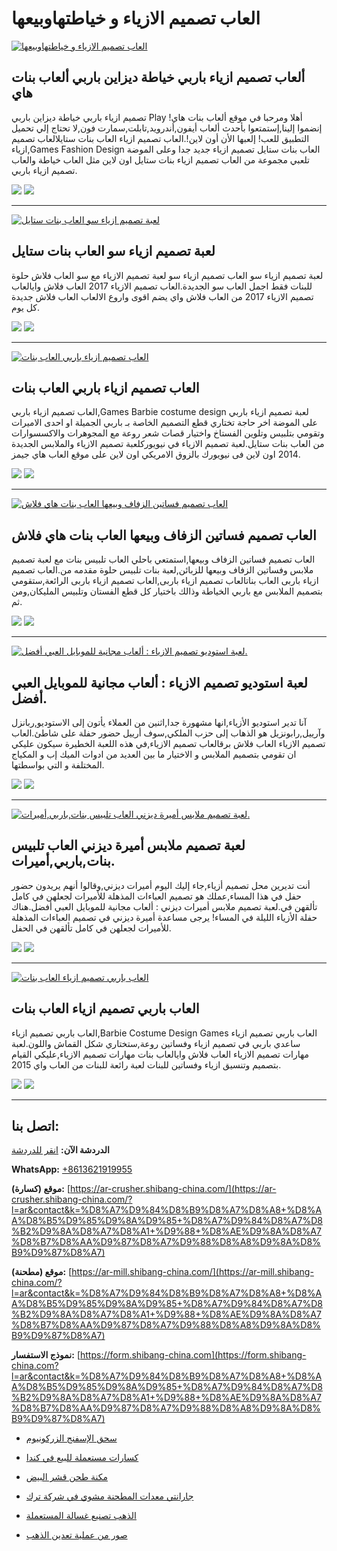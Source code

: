 # العاب تصميم الازياء و خياطتهاوبيعها

<a href="https://swt.shibang-china.com/?l=ar&img&k=%D8%A7%D9%84%D8%B9%D8%A7%D8%A8+%D8%AA%D8%B5%D9%85%D9%8A%D9%85+%D8%A7%D9%84%D8%A7%D8%B2%D9%8A%D8%A7%D8%A1+%D9%88+%D8%AE%D9%8A%D8%A7%D8%B7%D8%AA%D9%87%D8%A7%D9%88%D8%A8%D9%8A%D8%B9%D9%87%D8%A7" target="_blank">![العاب تصميم الازياء و خياطتهاوبيعها](http://static.shibang-china.com/all-800x300/1491.jpg)</a>

## ألعاب تصميم ازياء باربي خياطة ديزاين باربي ألعاب بنات هاي
تصميم ازياء باربي خياطة ديزاين باربي Play أهلا ومرحبا في موقع ألعاب بنات هاي! إنضموا إلينا,إستمتعوا بأحدث ألعاب أيفون,أندرويد,تابلت,سمارت فون,لا تحتاج إلي تحميل التطبيق للعب! إلعبها الأن أون لاين!.العاب تصميم ازياء العاب بنات ستايلالعاب تصميم ازياء,Games Fashion Design العاب بنات ستايل تصميم ازياء جديد جدا وعلى الموضة تلعبي مجموعة من العاب تصميم ازياء بنات ستايل اون لاين مثل العاب خياطة والعاب تصميم ازياء باربي.


<a href="https://whatsapp.shibangsoft.com/WhatsApp.php" target="_blank" title="WhatsApp">![](http://static.shibang-china.com/icon/whatsapp.png)</a> <a href="https://swt.shibang-china.com/?l=ar&icon&k=%D8%A7%D9%84%D8%B9%D8%A7%D8%A8+%D8%AA%D8%B5%D9%85%D9%8A%D9%85+%D8%A7%D9%84%D8%A7%D8%B2%D9%8A%D8%A7%D8%A1+%D9%88+%D8%AE%D9%8A%D8%A7%D8%B7%D8%AA%D9%87%D8%A7%D9%88%D8%A8%D9%8A%D8%B9%D9%87%D8%A7" target="_blank">![](http://static.shibang-china.com/icon/chat-ar.png)</a>

---

<a href="https://swt.shibang-china.com/?l=ar&img&k=%D8%A7%D9%84%D8%B9%D8%A7%D8%A8+%D8%AA%D8%B5%D9%85%D9%8A%D9%85+%D8%A7%D9%84%D8%A7%D8%B2%D9%8A%D8%A7%D8%A1+%D9%88+%D8%AE%D9%8A%D8%A7%D8%B7%D8%AA%D9%87%D8%A7%D9%88%D8%A8%D9%8A%D8%B9%D9%87%D8%A7" target="_blank">![لعبة تصميم ازياء سو العاب بنات ستايل](http://static.shibang-china.com/all-800x300/894.jpg)</a>

## لعبة تصميم ازياء سو العاب بنات ستايل
لعبة تصميم ازياء سو العاب تصميم ازياء سو لعبة تصميم الازياء مع سو العاب فلاش حلوة للبنات فقط اجمل العاب سو الجديدة.العاب تصميم الازياء 2017 العاب فلاش وايالعاب تصميم الازياء 2017 من العاب فلاش واي يضم اقوى واروع الالعاب العاب فلاش جديدة كل يوم.


<a href="https://whatsapp.shibangsoft.com/WhatsApp.php" target="_blank" title="WhatsApp">![](http://static.shibang-china.com/icon/whatsapp.png)</a> <a href="https://swt.shibang-china.com/?l=ar&icon&k=%D8%A7%D9%84%D8%B9%D8%A7%D8%A8+%D8%AA%D8%B5%D9%85%D9%8A%D9%85+%D8%A7%D9%84%D8%A7%D8%B2%D9%8A%D8%A7%D8%A1+%D9%88+%D8%AE%D9%8A%D8%A7%D8%B7%D8%AA%D9%87%D8%A7%D9%88%D8%A8%D9%8A%D8%B9%D9%87%D8%A7" target="_blank">![](http://static.shibang-china.com/icon/chat-ar.png)</a>

---

<a href="https://swt.shibang-china.com/?l=ar&img&k=%D8%A7%D9%84%D8%B9%D8%A7%D8%A8+%D8%AA%D8%B5%D9%85%D9%8A%D9%85+%D8%A7%D9%84%D8%A7%D8%B2%D9%8A%D8%A7%D8%A1+%D9%88+%D8%AE%D9%8A%D8%A7%D8%B7%D8%AA%D9%87%D8%A7%D9%88%D8%A8%D9%8A%D8%B9%D9%87%D8%A7" target="_blank">![العاب تصميم ازياء باربي العاب بنات](http://static.shibang-china.com/all-800x300/676.jpg)</a>

## العاب تصميم ازياء باربي العاب بنات
العاب تصميم ازياء باربي,Games Barbie costume design لعبة تصميم ازياء باربي على الموضة اخر حاجة تختاري قطع التصميم الخاصة بـ باربي الجميلة او احدى الاميرات وتقومي بتلبيس وتلوين الفستاخ واختيار قصات شعر روعة مع المجوهرات والاكسسوارات من العاب بنات ستايل.لعبة تصميم الازياء في نيويوركلعبة تصميم الازياء والملابس الجديدة 2014 اون لاين فى نيويورك بالزوق الامريكي اون لاين على موقع العاب هاي جيمز.


<a href="https://whatsapp.shibangsoft.com/WhatsApp.php" target="_blank" title="WhatsApp">![](http://static.shibang-china.com/icon/whatsapp.png)</a> <a href="https://swt.shibang-china.com/?l=ar&icon&k=%D8%A7%D9%84%D8%B9%D8%A7%D8%A8+%D8%AA%D8%B5%D9%85%D9%8A%D9%85+%D8%A7%D9%84%D8%A7%D8%B2%D9%8A%D8%A7%D8%A1+%D9%88+%D8%AE%D9%8A%D8%A7%D8%B7%D8%AA%D9%87%D8%A7%D9%88%D8%A8%D9%8A%D8%B9%D9%87%D8%A7" target="_blank">![](http://static.shibang-china.com/icon/chat-ar.png)</a>

---

<a href="https://swt.shibang-china.com/?l=ar&img&k=%D8%A7%D9%84%D8%B9%D8%A7%D8%A8+%D8%AA%D8%B5%D9%85%D9%8A%D9%85+%D8%A7%D9%84%D8%A7%D8%B2%D9%8A%D8%A7%D8%A1+%D9%88+%D8%AE%D9%8A%D8%A7%D8%B7%D8%AA%D9%87%D8%A7%D9%88%D8%A8%D9%8A%D8%B9%D9%87%D8%A7" target="_blank">![العاب تصميم فساتين الزفاف وبيعها العاب بنات هاي فلاش](http://static.shibang-china.com/all-800x300/150.jpg)</a>

## العاب تصميم فساتين الزفاف وبيعها العاب بنات هاي فلاش
العاب تصميم فساتين الزفاف وبيعها,استمتعي باحلي العاب تلبيس بنات مع لعبة تصميم ملابس وفساتين الزفاف وبيعها للزبائن,لعبة بنات تلبيس حلوة مقدمه من.العاب تصميم ازياء باربى العاب بناتالعاب تصميم ازياء باربى,العاب تصميم ازياء باربى الرائعة,ستقومي بتصميم الملابس مع باربي الخياطة وذالك باختيار كل قطع الفستان وتلبيس المليكان,ومن ثم.


<a href="https://whatsapp.shibangsoft.com/WhatsApp.php" target="_blank" title="WhatsApp">![](http://static.shibang-china.com/icon/whatsapp.png)</a> <a href="https://swt.shibang-china.com/?l=ar&icon&k=%D8%A7%D9%84%D8%B9%D8%A7%D8%A8+%D8%AA%D8%B5%D9%85%D9%8A%D9%85+%D8%A7%D9%84%D8%A7%D8%B2%D9%8A%D8%A7%D8%A1+%D9%88+%D8%AE%D9%8A%D8%A7%D8%B7%D8%AA%D9%87%D8%A7%D9%88%D8%A8%D9%8A%D8%B9%D9%87%D8%A7" target="_blank">![](http://static.shibang-china.com/icon/chat-ar.png)</a>

---

<a href="https://swt.shibang-china.com/?l=ar&img&k=%D8%A7%D9%84%D8%B9%D8%A7%D8%A8+%D8%AA%D8%B5%D9%85%D9%8A%D9%85+%D8%A7%D9%84%D8%A7%D8%B2%D9%8A%D8%A7%D8%A1+%D9%88+%D8%AE%D9%8A%D8%A7%D8%B7%D8%AA%D9%87%D8%A7%D9%88%D8%A8%D9%8A%D8%B9%D9%87%D8%A7" target="_blank">![لعبة استوديو تصميم الازياء : ألعاب مجانية للموبايل العبي أفضل.](http://static.shibang-china.com/all-800x300/198.jpg)</a>

## لعبة استوديو تصميم الازياء : ألعاب مجانية للموبايل العبي أفضل.
آنا تدير استوديو الأزياء,انها مشهورة جدا,اثنين من العملاء يأتون إلى الاستوديو,ربانزل وآرييل,رابونزيل هو الذهاب إلى حزب الملكي,سوف أرييل حضور حفلة على شاطئ.العاب تصميم الازياء العاب فلاش برقالعاب تصميم الازياء,في هذه اللعبة الخطيرة سيكون عليكي ان تقومي بتصميم الملابس و الاختيار ما بين العديد من ادوات الميك إب و المكياج المختلفة و التي بواسطتها.


<a href="https://whatsapp.shibangsoft.com/WhatsApp.php" target="_blank" title="WhatsApp">![](http://static.shibang-china.com/icon/whatsapp.png)</a> <a href="https://swt.shibang-china.com/?l=ar&icon&k=%D8%A7%D9%84%D8%B9%D8%A7%D8%A8+%D8%AA%D8%B5%D9%85%D9%8A%D9%85+%D8%A7%D9%84%D8%A7%D8%B2%D9%8A%D8%A7%D8%A1+%D9%88+%D8%AE%D9%8A%D8%A7%D8%B7%D8%AA%D9%87%D8%A7%D9%88%D8%A8%D9%8A%D8%B9%D9%87%D8%A7" target="_blank">![](http://static.shibang-china.com/icon/chat-ar.png)</a>

---

<a href="https://swt.shibang-china.com/?l=ar&img&k=%D8%A7%D9%84%D8%B9%D8%A7%D8%A8+%D8%AA%D8%B5%D9%85%D9%8A%D9%85+%D8%A7%D9%84%D8%A7%D8%B2%D9%8A%D8%A7%D8%A1+%D9%88+%D8%AE%D9%8A%D8%A7%D8%B7%D8%AA%D9%87%D8%A7%D9%88%D8%A8%D9%8A%D8%B9%D9%87%D8%A7" target="_blank">![لعبة تصميم ملابس أميرة ديزني العاب تلبيس بنات,باربي,أميرات.](http://static.shibang-china.com/all-800x300/1092.jpg)</a>

## لعبة تصميم ملابس أميرة ديزني العاب تلبيس بنات,باربي,أميرات.
أنت تديرين محل تصميم أزياء,جاء إليك اليوم أميرات ديزني,وقالوا أنهم يريدون حضور حفل في هذا المساء,عملك هو تصميم العباءات المذهلة للأميرات لجعلهن في كامل تألقهن في.لعبة تصميم ملابس أميرات ديزني : ألعاب مجانية للموبايل العبي أفضل.هناك حفلة الأزياء الليلة في المساء! يرجى مساعدة أميرة ديزني في تصميم العباءات المذهلة للأميرات لجعلهن في كامل تألقهن في الحفل.


<a href="https://whatsapp.shibangsoft.com/WhatsApp.php" target="_blank" title="WhatsApp">![](http://static.shibang-china.com/icon/whatsapp.png)</a> <a href="https://swt.shibang-china.com/?l=ar&icon&k=%D8%A7%D9%84%D8%B9%D8%A7%D8%A8+%D8%AA%D8%B5%D9%85%D9%8A%D9%85+%D8%A7%D9%84%D8%A7%D8%B2%D9%8A%D8%A7%D8%A1+%D9%88+%D8%AE%D9%8A%D8%A7%D8%B7%D8%AA%D9%87%D8%A7%D9%88%D8%A8%D9%8A%D8%B9%D9%87%D8%A7" target="_blank">![](http://static.shibang-china.com/icon/chat-ar.png)</a>

---

<a href="https://swt.shibang-china.com/?l=ar&img&k=%D8%A7%D9%84%D8%B9%D8%A7%D8%A8+%D8%AA%D8%B5%D9%85%D9%8A%D9%85+%D8%A7%D9%84%D8%A7%D8%B2%D9%8A%D8%A7%D8%A1+%D9%88+%D8%AE%D9%8A%D8%A7%D8%B7%D8%AA%D9%87%D8%A7%D9%88%D8%A8%D9%8A%D8%B9%D9%87%D8%A7" target="_blank">![العاب باربي تصميم ازياء العاب بنات](http://static.shibang-china.com/all-800x300/142.jpg)</a>

## العاب باربي تصميم ازياء العاب بنات
العاب باربي تصميم ازياء,Barbie Costume Design Games العاب باربي تصميم ازياء ساعدي باربي في تصميم ازياء وفساتين روعة,ستختاري شكل القماش واللون.لعبة مهارات تصميم الازياء العاب فلاش وايالعاب بنات مهارات تصميم الازياء,عليكي القيام بتصميم وتنسيق ازياء وفساتين للبنات لعبة رائعة للبنات من العاب واي 2015.


<a href="https://whatsapp.shibangsoft.com/WhatsApp.php" target="_blank" title="WhatsApp">![](http://static.shibang-china.com/icon/whatsapp.png)</a> <a href="https://swt.shibang-china.com/?l=ar&icon&k=%D8%A7%D9%84%D8%B9%D8%A7%D8%A8+%D8%AA%D8%B5%D9%85%D9%8A%D9%85+%D8%A7%D9%84%D8%A7%D8%B2%D9%8A%D8%A7%D8%A1+%D9%88+%D8%AE%D9%8A%D8%A7%D8%B7%D8%AA%D9%87%D8%A7%D9%88%D8%A8%D9%8A%D8%B9%D9%87%D8%A7" target="_blank">![](http://static.shibang-china.com/icon/chat-ar.png)</a>

---
## اتصل بنا:

**الدردشة الآن:** [انقر للدردشة](https://swt.shibang-china.com?l=ar&contact&k=%D8%A7%D9%84%D8%B9%D8%A7%D8%A8+%D8%AA%D8%B5%D9%85%D9%8A%D9%85+%D8%A7%D9%84%D8%A7%D8%B2%D9%8A%D8%A7%D8%A1+%D9%88+%D8%AE%D9%8A%D8%A7%D8%B7%D8%AA%D9%87%D8%A7%D9%88%D8%A8%D9%8A%D8%B9%D9%87%D8%A7)

**WhatsApp:**  [+8613621919955](https://whatsapp.shibangsoft.com/WhatsApp.php)

**موقع (كسارة):** [https://ar-crusher.shibang-china.com/](https://ar-crusher.shibang-china.com/?l=ar&contact&k=%D8%A7%D9%84%D8%B9%D8%A7%D8%A8+%D8%AA%D8%B5%D9%85%D9%8A%D9%85+%D8%A7%D9%84%D8%A7%D8%B2%D9%8A%D8%A7%D8%A1+%D9%88+%D8%AE%D9%8A%D8%A7%D8%B7%D8%AA%D9%87%D8%A7%D9%88%D8%A8%D9%8A%D8%B9%D9%87%D8%A7)

**موقع (مطحنة):** [https://ar-mill.shibang-china.com/](https://ar-mill.shibang-china.com/?l=ar&contact&k=%D8%A7%D9%84%D8%B9%D8%A7%D8%A8+%D8%AA%D8%B5%D9%85%D9%8A%D9%85+%D8%A7%D9%84%D8%A7%D8%B2%D9%8A%D8%A7%D8%A1+%D9%88+%D8%AE%D9%8A%D8%A7%D8%B7%D8%AA%D9%87%D8%A7%D9%88%D8%A8%D9%8A%D8%B9%D9%87%D8%A7)

**نموذج الاستفسار:** [https://form.shibang-china.com](https://form.shibang-china.com?l=ar&contact&k=%D8%A7%D9%84%D8%B9%D8%A7%D8%A8+%D8%AA%D8%B5%D9%85%D9%8A%D9%85+%D8%A7%D9%84%D8%A7%D8%B2%D9%8A%D8%A7%D8%A1+%D9%88+%D8%AE%D9%8A%D8%A7%D8%B7%D8%AA%D9%87%D8%A7%D9%88%D8%A8%D9%8A%D8%B9%D9%87%D8%A7)

* [سحق الإسفنج الزركونيوم](../16/%D8%B3%D8%AD%D9%82%20%D8%A7%D9%84%D8%A5%D8%B3%D9%81%D9%86%D8%AC%20%D8%A7%D9%84%D8%B2%D8%B1%D9%83%D9%88%D9%86%D9%8A%D9%88%D9%85.md)

* [كسارات مستعملة للبيع في كندا](../17/%D9%83%D8%B3%D8%A7%D8%B1%D8%A7%D8%AA%20%D9%85%D8%B3%D8%AA%D8%B9%D9%85%D9%84%D8%A9%20%D9%84%D9%84%D8%A8%D9%8A%D8%B9%20%D9%81%D9%8A%20%D9%83%D9%86%D8%AF%D8%A7.md)

* [مكنة طحن قشر البيض](../18/%D9%85%D9%83%D9%86%D8%A9%20%D8%B7%D8%AD%D9%86%20%D9%82%D8%B4%D8%B1%20%D8%A7%D9%84%D8%A8%D9%8A%D8%B6.md)

* [جارانتي معدات المطحنة مشوي في شركة ترك](../16/%D8%AC%D8%A7%D8%B1%D8%A7%D9%86%D8%AA%D9%8A%20%D9%85%D8%B9%D8%AF%D8%A7%D8%AA%20%D8%A7%D9%84%D9%85%D8%B7%D8%AD%D9%86%D8%A9%20%D9%85%D8%B4%D9%88%D9%8A%20%D9%81%D9%8A%20%D8%B4%D8%B1%D9%83%D8%A9%20%D8%AA%D8%B1%D9%83.md)

* [الذهب تصنيع غسالة المستعملة](../18/%D8%A7%D9%84%D8%B0%D9%87%D8%A8%20%D8%AA%D8%B5%D9%86%D9%8A%D8%B9%20%D8%BA%D8%B3%D8%A7%D9%84%D8%A9%20%D8%A7%D9%84%D9%85%D8%B3%D8%AA%D8%B9%D9%85%D9%84%D8%A9.md)

* [صور من عملية تعدين الذهب](../17/%D8%B5%D9%88%D8%B1%20%D9%85%D9%86%20%D8%B9%D9%85%D9%84%D9%8A%D8%A9%20%D8%AA%D8%B9%D8%AF%D9%8A%D9%86%20%D8%A7%D9%84%D8%B0%D9%87%D8%A8.md)